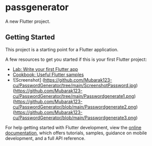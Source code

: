 # passgenerator

A new Flutter project.

## Getting Started

This project is a starting point for a Flutter application.

A few resources to get you started if this is your first Flutter project:

- [Lab: Write your first Flutter app](https://docs.flutter.dev/get-started/codelab)
- [Cookbook: Useful Flutter samples](https://docs.flutter.dev/cookbook)
- ![Screenshot]
(https://github.com/Mubarak123-cu/PasswordGenerator/tree/main/ScreenshotPassword.jpg)
(https://github.com/Mubarak123-cu/PasswordGenerator/tree/main/Passwordgenerate1.png)
(https://github.com/Mubarak123-cu/PasswordGenerator/blob/main/Passwordgenerate2.png)
(https://github.com/Mubarak123-cu/PasswordGenerator/blob/main/Passwordgenerate3.png)

For help getting started with Flutter development, view the
[online documentation](https://docs.flutter.dev/), which offers tutorials,
samples, guidance on mobile development, and a full API reference.
